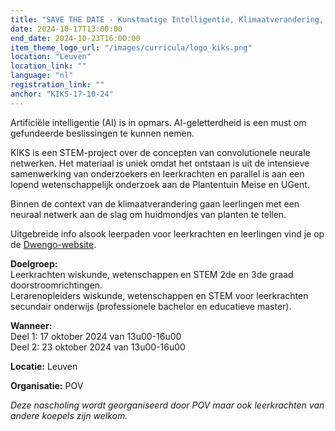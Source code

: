 ```yaml
---
title: "SAVE THE DATE - Kunstmatige Intelligentie, Klimaatverandering, Stomata: KIKS"
date: 2024-10-17T13:00:00
end_date: 2024-10-23T16:00:00
item_theme_logo_url: "/images/curricula/logo_kiks.png"
location: "Leuven"
location_link: ""
language: "nl"
registration_link: ""
anchor: "KIKS-17-10-24"
---
```


Artificiële intelligentie (AI) is in opmars. AI-geletterdheid is een must om gefundeerde beslissingen te kunnen nemen.

KIKS is een STEM-project over de concepten van convolutionele neurale netwerken. 
Het materiaal is uniek omdat het ontstaan is uit de intensieve samenwerking van onderzoekers en leerkrachten en parallel is aan een lopend wetenschappelijk onderzoek aan de Plantentuin Meise en UGent.

Binnen de context van de klimaatverandering gaan leerlingen met een neuraal netwerk aan de slag om huidmondjes van planten te tellen.

Uitgebreide info alsook leerpaden voor leerkrachten en leerlingen vind je op de [Dwengo-website](www.dwengo.org/kiks).

**Doelgroep:**<br>
Leerkrachten wiskunde, wetenschappen en STEM 2de en 3de graad doorstroomrichtingen.<br>
Lerarenopleiders wiskunde, wetenschappen en STEM voor leerkrachten secundair onderwijs (professionele bachelor en educatieve master).

**Wanneer:**<br>
Deel 1: 17 oktober 2024 van 13u00-16u00<br>
Deel 2: 23 oktober 2024 van 13u00-16u00

**Locatie:** Leuven

**Organisatie:** POV

*Deze nascholing wordt georganiseerd door POV maar ook leerkrachten van andere koepels zijn welkom.*
